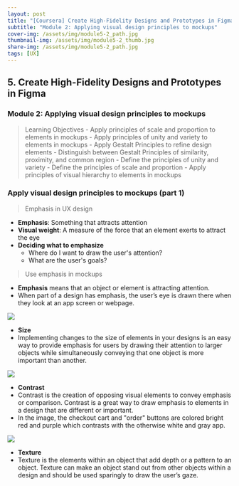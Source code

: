 ```yaml
---
layout: post
title: "[Coursera] Create High-Fidelity Designs and Prototypes in Figma 5-2"
subtitle: "Module 2: Applying visual design principles to mockups"
cover-img: /assets/img/module5-2_path.jpg
thumbnail-img: /assets/img/module5-2_thumb.jpg
share-img: /assets/img/module5-2_path.jpg
tags: [UX]
--- 
```


## 5. Create High-Fidelity Designs and Prototypes in Figma
### Module 2: Applying visual design principles to mockups

> Learning Objectives
	- Apply principles of scale and proportion to elements in mockups
	- Apply principles of unity and variety to elements in mockups
	- Apply Gestalt Principles to refine design elements
	- Distinguish between Gestalt Principles of similarity, proximity, and common region
	- Define the principles of unity and variety
	- Define the principles of scale and proportion
	- Apply principles of visual hierarchy to elements in mockups

### Apply visual design principles to mockups (part 1)

> Emphasis in UX design

- **Emphasis**: Something that attracts attention
- **Visual weight**: A measure of the force that an element exerts to attract the eye
- **Deciding what to emphasize**
	- Where do I want to draw the user's attention?
    - What are the user's goals?

> Use emphasis in mockups

- **Emphasis** means that an object or element is attracting attention. 
- When part of a design has emphasis, the user’s eye is drawn there when they look at an app screen or webpage.

![](https://velog.velcdn.com/images/erica990604/post/4f553e92-4ffb-40e2-bdcb-dd956e0736c8/image.png)
- **Size**
- Implementing changes to the size of elements in your designs is an easy way to provide emphasis for users by drawing their attention to larger objects while simultaneously conveying that one object is more important than another. 

![](https://velog.velcdn.com/images/erica990604/post/5a2ba5ff-2f44-4eb0-ac86-73cc2d5b9220/image.png)
- **Contrast**
- Contrast is the creation of opposing visual elements to convey emphasis or comparison. Contrast is a great way to draw emphasis to elements in a design that are different or important. 
- In the image, the checkout cart and "order" buttons are colored bright red and purple which contrasts with the otherwise white and gray app. 

![](https://velog.velcdn.com/images/erica990604/post/7ceb800f-9024-4d2b-8bae-e98c299fa782/image.png)
- **Texture**
- Texture is the elements within an object that add depth or a pattern to an object. Texture can make an object stand out from other objects within a design and should be used sparingly to draw the user’s gaze.